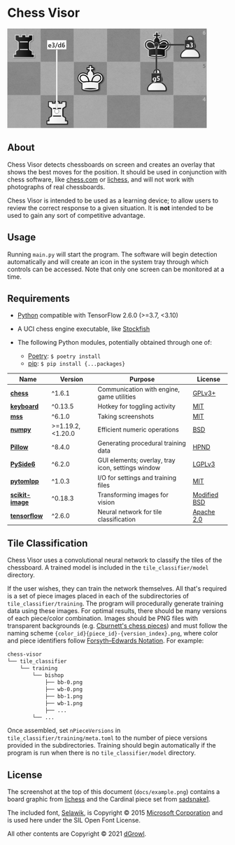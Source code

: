 # Chess Visor

![A chessboard with arrows and location labels drawn on top of several pieces](./docs/example.png)

## About
Chess Visor detects chessboards on screen and creates an overlay that shows the best moves for the position. It should be used in conjunction with chess software, like [chess.com](https://www.chess.com/home) or [lichess](https://lichess.org/), and will not work with photographs of real chessboards.

Chess Visor is intended to be used as a learning device; to allow users to review the correct response to a given situation. It is **not** intended to be used to gain any sort of competitive advantage.

## Usage

Running `main.py` will start the program. The software will begin detection automatically and will create an icon in the system tray through which controls can be accessed. Note that only one screen can be monitored at a time.

## Requirements

* [Python](https://www.python.org/) compatible with TensorFlow 2.6.0 (>=3.7, <<zero-width space>3.10)

* A UCI chess engine executable, like [Stockfish](https://stockfishchess.org/download/)

* The following Python modules, potentially obtained through one of:
    * [Poetry](https://python-poetry.org/docs/basic-usage/#installing-dependencies): `$ poetry install`
    * [pip](https://pip.pypa.io/en/stable/getting-started/): `$ pip install {...packages}`

| Name | Version | Purpose | License |
|------|---------|---------|---------|
| **[chess](https://pypi.org/project/chess/)** | ^1.6.1 | Communication with engine, game utilities | [GPLv3+](https://github.com/niklasf/python-chess/blob/master/LICENSE.txt) |
| **[keyboard](https://pypi.org/project/keyboard/)** | ^0.13.5 | Hotkey for toggling activity | [MIT](https://github.com/boppreh/keyboard/blob/master/LICENSE.txt) |
| **[mss](https://pypi.org/project/mss/)** | ^6.1.0 | Taking screenshots | [MIT](https://github.com/BoboTiG/python-mss/blob/master/LICENSE) |
| **[numpy](https://pypi.org/project/numpy/)** | >=1.19.2, <1.20.0 | Efficient numeric operations | [BSD](https://github.com/numpy/numpy/blob/main/LICENSE.txt) |
| **[Pillow](https://pypi.org/project/Pillow/)** | ^8.4.0 | Generating procedural training data | [HPND](https://github.com/python-pillow/Pillow/blob/main/LICENSE) |
| **[PySide6](https://pypi.org/project/PySide6/)** | ^6.2.0 | GUI elements; overlay, tray icon, settings window | [LGPLv3](https://www.gnu.org/licenses/lgpl-3.0.en.html) |
| **[pytomlpp](https://pypi.org/project/pytomlpp/)** | ^1.0.3 | I/O for settings and training files | [MIT](https://github.com/bobfang1992/pytomlpp/blob/master/LICENSE) |
| **[scikit-image](https://pypi.org/project/scikit-image/)** | ^0.18.3 | Transforming images for vision | [Modified BSD](https://github.com/scikit-image/scikit-image/blob/main/LICENSE.txt) |
| **[tensorflow](https://pypi.org/project/tensorflow/)** | ^2.6.0 | Neural network for tile classification | [Apache 2.0](https://github.com/tensorflow/tensorflow/blob/master/LICENSE) |

## Tile Classification

Chess Visor uses a convolutional neural network to classify the tiles of the chessboard. A trained model is included in the `tile_classifier/model` directory.

If the user wishes, they can train the network themselves. All that's required is a set of piece images placed in each of the subdirectories of `tile_classifier/training`. The program will procedurally generate training data using these images. For optimal results, there should be many versions of each piece/color combination. Images should be PNG files with transparent backgrounds (e.g. [Cburnett's chess pieces](https://commons.wikimedia.org/wiki/Category:SVG_chess_pieces)) and must follow the naming scheme `{color_id}{piece_id}-{version_index}.png`, where color and piece identifiers follow [Forsyth–Edwards Notation](https://en.wikipedia.org/wiki/Forsyth%E2%80%93Edwards_Notation). For example:

```
chess-visor
└── tile_classifier
    └── training
        └── bishop
            ├── bb-0.png
            ├── wb-0.png
            ├── bb-1.png
            ├── wb-1.png
            ├── ...
        └── ...
```

Once assembled, set `nPieceVersions` in `tile_classifier/training/meta.toml` to the number of piece versions provided in the subdirectories. Training should begin automatically if the program is run when there is no `tile_classifier/model` directory.

## License

The screenshot at the top of this document (`docs/example.png`) contains a board graphic from <a href="https://lichess.org/">lichess</a> and the Cardinal piece set from <a href="https://github.com/ornicar/lila/blob/master/COPYING.md">sadsnake1</a>.

The included font, [Selawik](https://docs.microsoft.com/en-us/typography/font-list/selawik), is Copyright © 2015 [Microsoft Corporation](https://www.microsoft.com/en-us/) and is used here under the SIL Open Font License.

All other contents are Copyright © 2021 [dGrowl](https://github.com/dGrowl).
